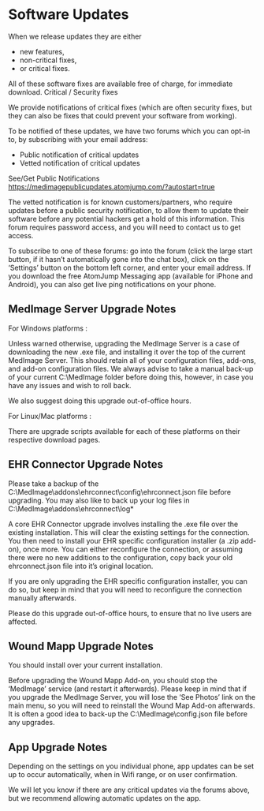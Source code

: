 
# Software Updates

When we release updates they are either

* new features,
* non-critical fixes,
* or critical fixes.

All of these software fixes are available free of charge, for immediate download.
Critical / Security fixes

We provide notifications of critical fixes (which are often security fixes, but they can also be fixes that could prevent your software from working).

To be notified of these updates, we have two forums which you can opt-in to, by subscribing with your email address:

* Public notification of critical updates
* Vetted notification of critical updates

See/Get Public Notifications
https://medimagepublicupdates.atomjump.com/?autostart=true

The vetted notification is for known customers/partners, who require updates before a public security notification, to allow them to update their software before any potential hackers get a hold of this information. This forum requires password access, and you will need to contact us to get access.

To subscribe to one of these forums: go into the forum (click the large start button, if it hasn’t automatically gone into the chat box), click on the ‘Settings’ button on the bottom left corner, and enter your email address. If you download the free AtomJump Messaging app (available for iPhone and Android), you can also get live ping notifications on your phone.

 
## MedImage Server Upgrade Notes

For Windows platforms :

Unless warned otherwise, upgrading the MedImage Server is a case of downloading the new .exe file,  and installing it over the top of the current MedImage Server. This should retain all of your configuration files, add-ons, and add-on configuration files. We always advise to take a manual back-up of your current C:\MedImage folder before doing this, however, in case you have any issues and wish to roll back.

We also suggest doing this upgrade out-of-office hours.

For Linux/Mac platforms :

There are upgrade scripts available for each of these platforms on their respective download pages.

 
## EHR Connector Upgrade Notes

Please take a backup of the C:\MedImage\addons\ehrconnect\config\ehrconnect.json file before upgrading. You may also like to back up your log files in C:\MedImage\addons\ehrconnect\log\*

A core EHR Connector upgrade involves installing the .exe file over the existing installation. This will clear the existing settings for the connection. You then need to install your EHR specific configuration installer (a .zip add-on), once more. You can either reconfigure the connection, or assuming there were no new additions to the configuration, copy back your old ehrconnect.json file into it’s original location.

If you are only upgrading the EHR specific configuration installer, you can do so, but keep in mind that you will need to reconfigure the connection manually afterwards.

Please do this upgrade out-of-office hours, to ensure that no live users are affected.

 
## Wound Mapp Upgrade Notes

You should install over your current installation.

Before upgrading the Wound Mapp Add-on, you should stop the ‘MedImage’ service (and restart it afterwards). Please keep in mind that if you upgrade the MedImage Server, you will lose the ‘See Photos’ link on the main menu, so you will need to reinstall the Wound Map Add-on afterwards. It is often a good idea to back-up the C:\MedImage\config.json file before any upgrades.

 
## App Upgrade Notes

Depending on the settings on you individual phone, app updates can be set up to occur automatically, when in Wifi range, or on user confirmation.

We will let you know if there are any critical updates via the forums above, but we recommend allowing automatic updates on the app.
